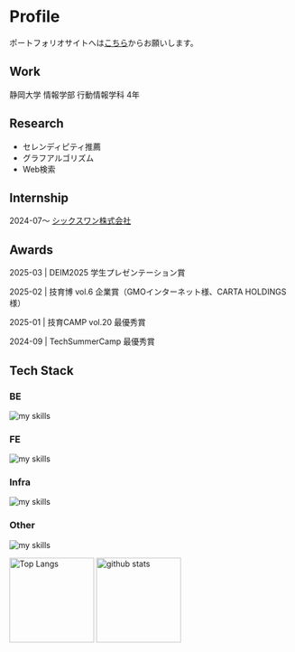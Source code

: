 # Profile
ポートフォリオサイトへは[こちら](https://nakano1122.github.io/)からお願いします。

## Work
静岡大学 情報学部 行動情報学科 4年

## Research
- セレンディピティ推薦
- グラフアルゴリズム
- Web検索

## Internship
2024-07〜 [シックスワン株式会社](https://six1.jp/)

## Awards

2025-03 | DEIM2025 学生プレゼンテーション賞

2025-02 | 技育博 vol.6 企業賞（GMOインターネット様、CARTA HOLDINGS様）

2025-01 | 技育CAMP vol.20 最優秀賞

2024-09 | TechSummerCamp 最優秀賞

## Tech Stack

### BE
<p align="left">
  <img alt="my skills" src="https://skillicons.dev/icons?i=py,fastapi,flask,go,gin" />
</p>

### FE
<p align="left">
  <img alt="my skills" src="https://skillicons.dev/icons?i=ts,vue,react,nextjs,tailwind" />
</p>

### Infra
<p align="left">
  <img alt="my skills" src="https://skillicons.dev/icons?i=docker,nginx" />
</p>

### Other
<p align="left">
  <img alt="my skills" src="https://skillicons.dev/icons?i=figma,vscode" />
</p>

<p align="left"> 
  <img alt="Top Langs" height="150px" src="https://my-github-stats-rust.vercel.app/api/top-langs/?username=nakano1122&layout=compact&show_icons=true&theme=default&count_private=true" />
  <img alt="github stats" height="150px" src="https://my-github-stats-rust.vercel.app/api?username=nakano1122&theme=default&show_icons=ture&count_private=true" />
</p>
